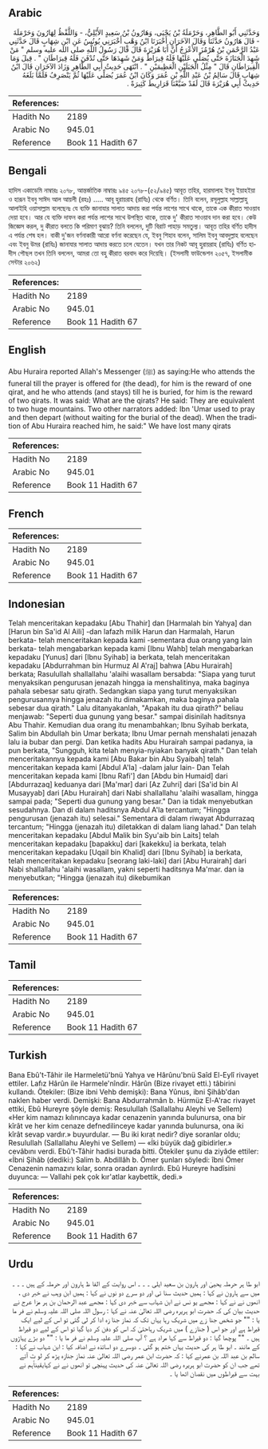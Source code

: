 ## Arabic


<div dir="rtl" lang="ar" style={{fontSize:'larger',backgroundColor:'#f8f9fa',padding:20}}>
وَحَدَّثَنِي أَبُو الطَّاهِرِ، وَحَرْمَلَةُ بْنُ يَحْيَى، وَهَارُونُ بْنُ سَعِيدٍ الأَيْلِيُّ، - وَاللَّفْظُ لِهَارُونَ وَحَرْمَلَةَ - قَالَ هَارُونُ حَدَّثَنَا وَقَالَ الآخَرَانِ أَخْبَرَنَا ابْنُ وَهْبٍ أَخْبَرَنِي يُونُسُ عَنِ ابْنِ شِهَابٍ قَالَ حَدَّثَنِي عَبْدُ الرَّحْمَنِ بْنُ هُرْمُزَ الأَعْرَجُ أَنَّ أَبَا هُرَيْرَةَ قَالَ قَالَ رَسُولُ اللَّهِ صلى الله عليه وسلم ‏"‏ مَنْ شَهِدَ الْجَنَازَةَ حَتَّى يُصَلَّى عَلَيْهَا فَلَهُ قِيرَاطٌ وَمَنْ شَهِدَهَا حَتَّى تُدْفَنَ فَلَهُ قِيرَاطَانِ ‏"‏ ‏.‏ قِيلَ وَمَا الْقِيرَاطَانِ قَالَ ‏"‏ مِثْلُ الْجَبَلَيْنِ الْعَظِيمَيْنِ ‏"‏ ‏.‏ انْتَهَى حَدِيثُ أَبِي الطَّاهِرِ وَزَادَ الآخَرَانِ قَالَ ابْنُ شِهَابٍ قَالَ سَالِمُ بْنُ عَبْدِ اللَّهِ بْنِ عُمَرَ وَكَانَ ابْنُ عُمَرَ يُصَلِّي عَلَيْهَا ثُمَّ يَنْصَرِفُ فَلَمَّا بَلَغَهُ حَدِيثُ أَبِي هُرَيْرَةَ قَالَ لَقَدْ ضَيَّعْنَا قَرَارِيطَ كَثِيرَةً ‏.‏
</div>
<div style={{backgroundColor:'#f8f9fa',padding:20, marginBottom: 10}}><table> <thead> <tr> <th>References:</th> <th></th> </tr> </thead> <tbody><tr><td>Hadith No</td><td>2189</td></tr><tr><td>Arabic No</td><td>945.01</td></tr><tr><td>Reference</td><td>Book 11 Hadith 67</td></tr></tbody></table></div>

## Bengali


<div dir="ltr" lang="bn" style={{fontSize:'larger',backgroundColor:'#f8f9fa',padding:20}}>
হাদিস একাডেমি নাম্বারঃ ২০৭৮, আন্তর্জাতিক নাম্বারঃ ৯৪৫ ২০৭৮-(৫২/৯৪৫) আবূত তহির, হারমালাহ ইবনু ইয়াহইয়া ও হারূন ইবনু সাঈদ আল আয়লী (রহঃ) ..... আবূ হুরায়রাহ (রাযিঃ) থেকে বর্ণিত। তিনি বলেন, রসূলুল্লাহ সাল্লাল্লাহু আলাইহি ওয়াসাল্লাম বলেছেনঃ যে ব্যক্তি জানাযার সালাত আদায় করা পর্যন্ত লাশের সাথে থাকে, তাকে এক কীরাত সাওয়াব দেয়া হবে। আর যে ব্যক্তি দাফন করা পর্যন্ত লাশের সাথে উপস্থিত থাকে, তাকে দু' কীরাত সাওয়াব দান করা হবে। কেউ জিজ্ঞেস করল, দু কীরাত বলতে কি পরিমাণ বুঝায়? তিনি বললেন, দুটি বিরাট পাহাড় সমতুল্য। আবূত তহির বর্ণিত হাদীস এ পর্যন্ত শেষ হল। বাকী দু'জন বর্ণনাকারী আরো বর্ণনা করেছেন যে, ইবনু শিহাব বলেন, সালিম ইবনু আবদুল্লাহ বলেছেন এবং ইবনু উমর (রাযিঃ) জানাযার সালাত আদায় করতে চলে যেতেন। যখন তার নিকট আবূ হুরায়রাহ (রাযিঃ) বর্ণিত হাদীস পৌছল তখন তিনি বললেন, আমরা তো বহু কীরাত বরবাদ করে দিয়েছি। (ইসলামী ফাউন্ডেশন ২০৫৭, ইসলামীক সেন্টার ২০৬২)
</div>
<div style={{backgroundColor:'#f8f9fa',padding:20, marginBottom: 10}}><table> <thead> <tr> <th>References:</th> <th></th> </tr> </thead> <tbody><tr><td>Hadith No</td><td>2189</td></tr><tr><td>Arabic No</td><td>945.01</td></tr><tr><td>Reference</td><td>Book 11 Hadith 67</td></tr></tbody></table></div>

## English


<div dir="ltr" lang="en" style={{fontSize:'larger',backgroundColor:'#f8f9fa',padding:20}}>
Abu Huraira reported Allah's Messenger (ﷺ) as saying:He who attends the funeral till the prayer is offered for (the dead), for him is the reward of one qirat, and he who attends (and stays) till he is buried, for him is the reward of two qirats. It was said: What are the qirats? He said: They are equivalent to two huge mountains. Two other narrators added: Ibn 'Umar used to pray and then depart (without waiting for the burial of the dead). When the tradition of Abu Huraira reached him, he said:" We have lost many qirats
</div>
<div style={{backgroundColor:'#f8f9fa',padding:20, marginBottom: 10}}><table> <thead> <tr> <th>References:</th> <th></th> </tr> </thead> <tbody><tr><td>Hadith No</td><td>2189</td></tr><tr><td>Arabic No</td><td>945.01</td></tr><tr><td>Reference</td><td>Book 11 Hadith 67</td></tr></tbody></table></div>

## French


<div dir="ltr" lang="fr" style={{fontSize:'larger',backgroundColor:'#f8f9fa',padding:20}}>

</div>
<div style={{backgroundColor:'#f8f9fa',padding:20, marginBottom: 10}}><table> <thead> <tr> <th>References:</th> <th></th> </tr> </thead> <tbody><tr><td>Hadith No</td><td>2189</td></tr><tr><td>Arabic No</td><td>945.01</td></tr><tr><td>Reference</td><td>Book 11 Hadith 67</td></tr></tbody></table></div>

## Indonesian


<div dir="ltr" lang="id" style={{fontSize:'larger',backgroundColor:'#f8f9fa',padding:20}}>
Telah menceritakan kepadaku [Abu Thahir] dan [Harmalah bin Yahya] dan [Harun bin Sa'id Al Aili] -dan lafazh milik Harun dan Harmalah, Harun berkata- telah menceritakan kepada kami -sementara dua orang yang lain berkata- telah mengabarkan kepada kami [Ibnu Wahb] telah mengabarkan kepadaku [Yunus] dari [Ibnu Syihab] ia berkata, telah menceritakan kepadaku [Abdurrahman bin Hurmuz Al A'raj] bahwa [Abu Hurairah] berkata; Rasulullah shallallahu 'alaihi wasallam bersabda: "Siapa yang turut menyaksikan pengurusan jenazah hingga ia menshalitinya, maka baginya pahala sebesar satu qirath. Sedangkan siapa yang turut menyaksikan pengurusannya hingga jenazah itu dimakamkan, maka baginya pahala sebesar dua qirath." Lalu ditanyakanlah, "Apakah itu dua qirath?" beliau menjawab: "Seperti dua gunung yang besar." sampai disinilah haditsnya Abu Thahir. Kemudian dua orang itu menambahkan; Ibnu Syihab berkata, Salim bin Abdullah bin Umar berkata; Ibnu Umar pernah menshalati jenazah lalu ia bubar dan pergi. Dan ketika hadits Abu Hurairah sampai padanya, ia pun berkata, "Sungguh, kita telah menyia-nyiakan banyak qirath." Dan telah menceritakannya kepada kami [Abu Bakar bin Abu Syaibah] telah menceritakan kepada kami [Abdul A'la] -dalam jalur lain- Dan Telah menceritakan kepada kami [Ibnu Rafi'] dan [Abdu bin Humaid] dari [Abdurrazaq] keduanya dari [Ma'mar] dari [Az Zuhri] dari [Sa'id bin Al Musayyab] dari [Abu Hurairah] dari Nabi shallallahu 'alaihi wasallam, hingga sampai pada; "Seperti dua gunung yang besar." Dan ia tidak menyebutkan sesudahnya. Dan di dalam haditsnya Abdul A'la tercantum; "Hingga pengurusan (jenazah itu) selesai." Sementara di dalam riwayat Abdurrazaq tercantum; "Hingga (jenazah itu) diletakkan di dalam liang lahad." Dan telah menceritakan kepadaku [Abdul Malik bin Syu'aib bin Laits] telah menceritakan kepadaku [bapakku] dari [kakekku] ia berkata, telah menceritakan kepadaku [Uqail bin Khalid] dari [Ibnu Syihab] ia berkata, telah menceritakan kepadaku [seorang laki-laki] dari [Abu Hurairah] dari Nabi shallallahu 'alaihi wasallam, yakni seperti haditsnya Ma'mar. dan ia menyebutkan; "Hingga (jenazah itu) dikebumikan
</div>
<div style={{backgroundColor:'#f8f9fa',padding:20, marginBottom: 10}}><table> <thead> <tr> <th>References:</th> <th></th> </tr> </thead> <tbody><tr><td>Hadith No</td><td>2189</td></tr><tr><td>Arabic No</td><td>945.01</td></tr><tr><td>Reference</td><td>Book 11 Hadith 67</td></tr></tbody></table></div>

## Tamil


<div dir="ltr" lang="ta" style={{fontSize:'larger',backgroundColor:'#f8f9fa',padding:20}}>

</div>
<div style={{backgroundColor:'#f8f9fa',padding:20, marginBottom: 10}}><table> <thead> <tr> <th>References:</th> <th></th> </tr> </thead> <tbody><tr><td>Hadith No</td><td>2189</td></tr><tr><td>Arabic No</td><td>945.01</td></tr><tr><td>Reference</td><td>Book 11 Hadith 67</td></tr></tbody></table></div>

## Turkish


<div dir="ltr" lang="tr" style={{fontSize:'larger',backgroundColor:'#f8f9fa',padding:20}}>
Bana Ebû't-Tâhir ile Harmeletü'bnü Yahya ve Hârûnu'bnü Saîd El-Eylî rivayet ettiler. Lafız Hârûn ile Harmele'nîndir. Hârûn (Bize rivayet etti.) tâbirini kullandı. Ötekiler: (Bize ibni Vehb demişki): Bana Yûnus, ibni Şihâb'dan naklen haber verdi. Demişki: Bana Abdurrahmân b. Hürmüz El-A'rac rivayet ettiki, Ebû Hureyre şöyle demiş: Resulullah (Sallallahu Aleyhi ve Sellem) «Her kim namazı kılınıncaya kadar cenazenin yanında bulunursa, ona bir kîrât ve her kim cenaze defnedilinceye kadar yanında bulunursa, ona iki kîrât sevap vardır.» buyurdular. — Bu iki kırat nedir? diye soranlar oldu; Resulullah (Sallallahu Aleyhi ve Sellem) — «İki büyük dağ gibidirler.» cevâbını verdi. Ebû't-Tâhir hadisi burada bitti. Ötekiler şunu da ziyâde ettiler: «İbni Şihâb (dediki:) Salim b. Abdillâh b. Ömer şunları söyledi: îbni Ömer Cenazenin namazını kılar, sonra oradan ayrılırdı. Ebû Hureyre hadîsini duyunca: — Vallahi pek çok kır'atlar kaybettik, dedi.»
</div>
<div style={{backgroundColor:'#f8f9fa',padding:20, marginBottom: 10}}><table> <thead> <tr> <th>References:</th> <th></th> </tr> </thead> <tbody><tr><td>Hadith No</td><td>2189</td></tr><tr><td>Arabic No</td><td>945.01</td></tr><tr><td>Reference</td><td>Book 11 Hadith 67</td></tr></tbody></table></div>

## Urdu


<div dir="rtl" lang="ur" style={{fontSize:'larger',backgroundColor:'#f8f9fa',padding:20}}>
ابو طا ہر حرملہ یحییٰ اور ہارون بن سعید ایلی ۔ ۔ ۔ اس روایت کے الفا ظ ہارون اور حرملہ کے ہیں ۔ ۔ ۔ میں سے ہارون نے کہا : ہمیں حدیث سنا ئی اور دو سرے دو نوں نے کہا : ہمیں ابن وہب نے خبر دی ، انھوں نے نے کہا : مجھے یو نس نے ابن شہاب سے خبر دی کہا : مجھے عبد الرحمان بن ہر مزا عرج نے حدیث بیان کی کہ حضرت ابو ہریرہ رضی اللہ تعالیٰ عنہ نے کہا : رسول اللہ صلی اللہ علیہ وسلم نے فر ما یا : "" جو شخص جنا زے میں شریک رہا یہاں تک کہ نماز جنا زہ ادا کر لی گئی تو اس کے لیے ایک قیراط ہے اور جو اس ( جنازے ) میں شریک رہاحتیٰ کہ اس کو دفن کر دیا گیا تو اس کے لیے دو قیراط ہیں ۔ "" پوچھا گیا : دو قیراط سے کہا مراد ہے ؟ آپ صلی اللہ علیہ وسلم نے فر ما یا : "" دو بڑے پہاڑوں کے مانند ۔ ابو طا ہر کی حدیث یہاں ختم ہو گئی ۔ دوسرے دو اساتذہ نے اضافہ کیا : ابن شہاب نے کہا : سالم بن عبد اللہ بن عمرنے کہا : کہ حضرت ابن عمر رضی اللہ تعالیٰ عنہ نماز جنازہ پڑھ کر لو ٹ آتے تھے جب ان کو حضرت ابو ہریرہ رضی اللہ تعالیٰ عنہ کی حدیث پہنچی تو انھوں نے نے کہایقیناًہم نے بہت سے قیراطوں میں نقصان اٹھا یا ۔
</div>
<div style={{backgroundColor:'#f8f9fa',padding:20, marginBottom: 10}}><table> <thead> <tr> <th>References:</th> <th></th> </tr> </thead> <tbody><tr><td>Hadith No</td><td>2189</td></tr><tr><td>Arabic No</td><td>945.01</td></tr><tr><td>Reference</td><td>Book 11 Hadith 67</td></tr></tbody></table></div>